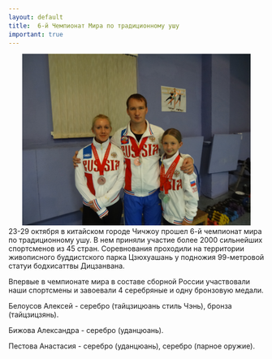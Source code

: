 ```yaml
---
layout: default
title:  6-й Чемпионат Мира по традиционному ушу
important: true
---
```

<center><img src='/huabao/ren/6WTWC.jpg' width='450'></center>
23-29 октября в китайском городе Чичжоу прошел 6-й чемпионат мира по традиционному ушу. В нем приняли участие более 2000 сильнейших спортсменов из 45 стран. Соревнования проходили на территории живописного буддистского парка Цзюхуашань у подножия 99-метровой статуи бодхисаттвы Дицзанвана.

Впервые в чемпионате мира в составе сборной России участвовали наши спортсмены и завоевали 4 серебряные и одну бронзовую медали.

Белоусов Алексей - серебро (тайцзицюань стиль Чэнь), бронза (тайцзицзянь).

Бижова Александра - серебро (уданцюань).

Пестова Анастасия - серебро (уданцюань), серебро (парное оружие).

